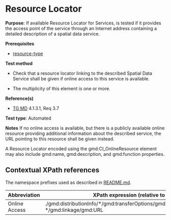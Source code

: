 # Resource Locator

**Purpose**: If available Resource Locator for Services, is tested if it provides the access point of the service through an 
Internet address containing a detailed description of a spatial data service.

**Prerequisites**
* [resource-type](http://inspire.ec.europa.eu/id/ats/metadata/2.0/sds/resource-type)

**Test method**

* Check that a resource locator linking to the described Spatial Data Service shall be given if online access to this service is available.

* The multiplicity of this element is one or more.

**Reference(s)**

* [TG MD](http://inspire.ec.europa.eu/id/ats/metadata/2.0/sds/README#ref_TG_MD) 4.1.3.1, Req 3.7

**Test type**: Automated

**Notes**
If no online access is available, but there is a publicly available online resource providing additional information about the described service, 
the URL pointing to this resource shall be given instead.

A Resource Locator encoded using the gmd:CI_OnlineResource element may also include gmd:name, gmd:description, and gmd:function properties.

## Contextual XPath references

The namespace prefixes used as described in [README.md](http://inspire.ec.europa.eu/id/ats/metadata/2.0/sds/README#namespaces).

Abbreviation                                   |  XPath expression (relative to gmd:MD_Metadata)
-----------------------------------------------| ------------------------------------------------------------------
<a name="onlineAccess"></a> Online Access |  ./gmd:distributionInfo/\*/gmd:transferOptions/gmd:MD_DigitalTransferOptions/gmd:onLine/ \*/gmd:linkage/gmd:URL